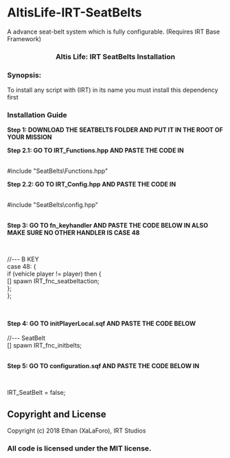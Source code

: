 # AltisLife-IRT-SeatBelts
A advance seat-belt system which is fully configurable. (Requires IRT Base Framework)

<p>
<h3 align="center">Altis Life: IRT SeatBelts Installation</h3>
</p>
<h3> Synopsis:</h3>
To install any script with (IRT) in its name you must install this dependency first

<h3> Installation Guide</h3>

<b> Step 1: DOWNLOAD THE SEATBELTS FOLDER AND PUT IT IN THE ROOT OF YOUR MISSION </b>
<br/> 


<b> Step 2.1: GO TO IRT_Functions.hpp AND PASTE THE CODE IN </b>

<br/> 
#include "SeatBelts\Functions.hpp"
<br/> 

<b> Step 2.2: GO TO IRT_Config.hpp AND PASTE THE CODE IN </b>

<br/> 
#include "SeatBelts\config.hpp"
<br/> 

<br/> 

<b> Step 3: GO TO fn_keyhandler AND PASTE THE CODE BELOW IN ALSO MAKE SURE NO OTHER HANDLER IS CASE 48  </b>

<br/> 

//--- B KEY <br/> 
    case 48: { <br/> 
        if (vehicle player != player) then { <br/> 
           [] spawn IRT_fnc_seatbeltaction; <br/> 
        }; <br/> 
    }; <br/> 

<br/> 


<br/> 
<b> Step 4: GO TO initPlayerLocal.sqf AND PASTE THE CODE BELOW </b>

<br/> 
<br/> 
//--- SeatBelt <br/> 
[] spawn IRT_fnc_initbelts;
<br/> 

<br/> 

<b> Step 5: GO TO configuration.sqf AND PASTE THE CODE BELOW IN  </b>

<br/> 

IRT_SeatBelt = false;

## Copyright and License

Copyright (c) 2018 Ethan (XaLaForo), IRT Studios

### All code is licensed under the MIT license.

